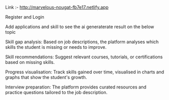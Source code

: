 Link :- http://marvelous-nougat-fb7e17.netlify.app

Register and Login 

Add applications and skill to see the ai generaterate result on the below topic

Skill gap analysis: Based on job descriptions, the platform analyses which skills the student is missing or needs to improve.

Skill recommendations: Suggest relevant courses, tutorials, or certifications based on missing skills.

Progress visualisation: Track skills gained over time, visualised in charts and graphs that show the student's growth.

Interview preparation: The platform provides curated resources and practice questions tailored to the job description.
